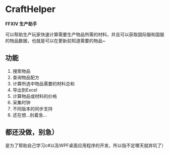 # CraftHelper

**FFXIV 生产助手**

可以帮助生产玩家快速计算需要生产物品所需的材料，并且可以获取国际服和国服的物品数据，也就是可以在更新前知道需要的物品~

## 功能

1. 搜索物品
2. 查询物品配方
3. 计算所选中物品需要的材料总和
4. 导出到Excel
5. 计算物品或材料的价格
6. 采集时钟
7. 不同版本的同步支持
8. 还在想...别着急...

## 都还没做，别急）
是为了帮助自己学习c#以及WPF桌面应用程序的开发，所以指不定哪天就弃坑了）
